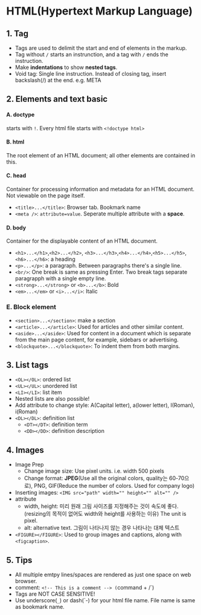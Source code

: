# HTML(Hypertext Markup Language)

## 1. Tag
- Tags are used to delimit the start and end of elements in the markup.
- Tag without `/` starts an instrunction, and a tag with `/` ends the instruction.
- Make **indentations** to show **nested tags**.
- Void tag: Single line instruction. Instead of closing tag, insert backslash(/) at the end. e.g. META


## 2. Elements and text basic

#### A. doctype
starts with `!`. Every html file starts with `<!doctype html>`

#### B. html
The root element of an HTML document; all other elements are contained in this.

#### C. head
Container for processing information and metadata for an HTML document. Not viewable on the page itself.

- `<title>...</title>`: Browser tab. Bookmark name
- `<meta />`: `attribute=value`. Seperate multiple attribute with a **space**.

#### D. body
Container for the displayable content of an HTML document.

- `<h1>...</h1>`,`<h2>...</h2>`, `<h3>...</h3>`,`<h4>...</h4>`,`<h5>...</h5>`,`<h6>...</h6>`: a heading
- `<p>...</p>`: a paragraph. Between paragraphs there's a single line.
- `<br/>`: One break is same as pressing Enter. Two break tags separate paragrapph with a single empty line.
- `<strong>...</strong>` or `<b>...</b>`: Bold
- `<em>...</em>` or `<i>...</i>`: Italic


### E. Block element
- `<section>...</section>`: make a section
- `<article>...</article>`: Used for articles and other similar content.
- `<aside>...</aside>`: Used for content in a document which is separate from the main page content, for example, sidebars or advertising.
- `<blockquote>...</blockquote>`: To indent them from both margins.



## 3. List tags
- `<OL></OL>`: ordered list
- `<UL></UL>`: unordered list
- `<LI></LI>`: list item
- Nested lists are also possible!
- Add attribute to change style: A(Capital letter), a(lower letter), I(Roman), i(Roman)
- `<DL></DL>`: definition list
  - `<DT></DT>`: definition term
  - `<DD></DD>`: definition description



## 4. Images
- Image Prep
  - Change image size: Use pixel units. i.e. width 500 pixels
  - Change format: **JPEG**(Use all the original colors, quality는 60-70으로), PNG, GIF(Reduce the number of colors. Used for company logo)
-  Inserting images: `<IMG src="path" width="" height="" alt="" />`
  - attribute
  	- width, height: 미리 원래 그림 사이즈를 지정해주는 것이 속도에 좋다.(resizing의 목적이 없어도 width와 height를 사용하는 이유) The unit is pixel.
  	- alt: alternative text. 그림이 나타나지 않는 경우 나타나는 대체 텍스트
  - `<FIGURE></FIGURE>`: Used to group images and captions, along with `<figcaption>`.



## 5. Tips
- All multiple emtpy lines/spaces are rendered as just one space on web browser.
- comment: `<!-- This is a comment --> (`command + /`)
- Tags are NOT CASE SENSITIVE!
- Use underscore(`_`) or dash(`-) for your html file name. File name is same as bookmark name.
